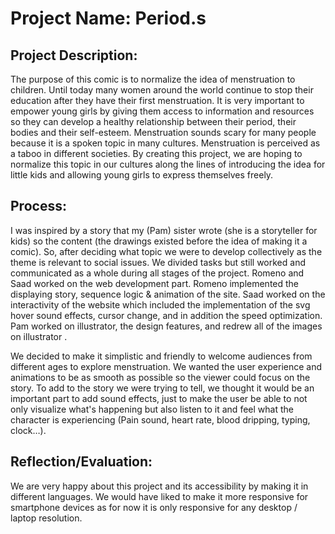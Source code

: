 # Project Name: Period.s


## Project Description:
The purpose of this comic is to normalize the idea of menstruation to children. Until today many women around the world continue to stop their education after they have their first menstruation. It is very important to empower young girls by giving them access to information and resources so they can develop a healthy relationship between their period, their bodies and their self-esteem. Menstruation sounds scary for many people because it is a spoken topic in many cultures. Menstruation is perceived as a taboo in different societies. By creating this project, we are hoping to normalize this topic in our cultures along the lines of introducing the idea for little kids and allowing young girls to express themselves freely.


## Process:

I was inspired by a story that my (Pam) sister wrote (she is a storyteller for kids) so the content (the drawings existed before the idea of making it a comic). So, after deciding what topic we were to develop collectively as the theme is relevant to social issues. We divided tasks but still worked and communicated as a whole during all stages of the project. Romeno and Saad worked on the web development part. Romeno implemented the displaying story, sequence logic & animation of the site. Saad worked on the interactivity of the website which included the implementation of the svg hover sound effects, cursor change, and in addition the speed optimization. Pam worked on illustrator, the design features, and redrew all of the images on illustrator .

We decided to make it simplistic and friendly to welcome audiences from different ages to explore menstruation. We wanted the user experience and animations to be as smooth as possible so the viewer could focus on the story.  To add to the story we were trying to tell, we thought it would be an important part to add sound effects, just to make the user be able to not only visualize what's happening but also listen to it and feel what the character is experiencing (Pain sound, heart rate, blood dripping, typing, clock…).


## Reflection/Evaluation:

We are very happy about this project and its accessibility by making it in different languages. We would have liked to make it more responsive for smartphone devices as for now it is only responsive for any desktop / laptop resolution.

